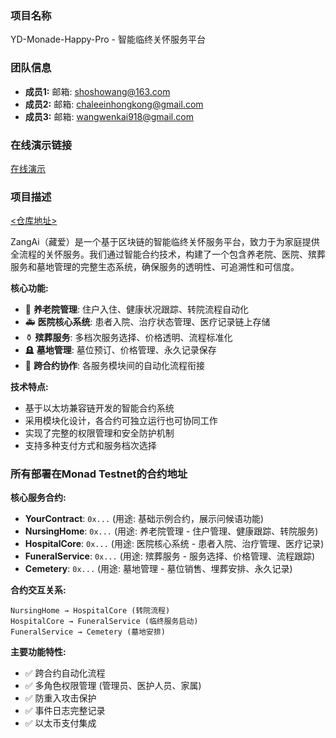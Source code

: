 ### 项目名称
YD-Monade-Happy-Pro - 智能临终关怀服务平台

### 团队信息
- **成员1:** 邮箱: <shoshowang@163.com>
- **成员2:** 邮箱: <chaleeinhongkong@gmail.com>
- **成员3:** 邮箱: <wangwenkai918@gmail.com>

### 在线演示链接
[在线演示](https://chalee-typora.oss-cn-beijing.aliyuncs.com/52_1749380577.mp4)

### 项目描述
[<仓库地址>](https://github.com/fatkai666/YD-Monade-Happy-Pro)

ZangAi（藏爱）是一个基于区块链的智能临终关怀服务平台，致力于为家庭提供全流程的关怀服务。我们通过智能合约技术，构建了一个包含养老院、医院、殡葬服务和墓地管理的完整生态系统，确保服务的透明性、可追溯性和可信度。

**核心功能:**
- 🏥 **养老院管理**: 住户入住、健康状况跟踪、转院流程自动化
- 🚑 **医院核心系统**: 患者入院、治疗状态管理、医疗记录链上存储
- ⚱️ **殡葬服务**: 多档次服务选择、价格透明、流程标准化
- 🪦 **墓地管理**: 墓位预订、价格管理、永久记录保存
- 🔗 **跨合约协作**: 各服务模块间的自动化流程衔接

**技术特点:**
- 基于以太坊兼容链开发的智能合约系统
- 采用模块化设计，各合约可独立运行也可协同工作
- 实现了完整的权限管理和安全防护机制
- 支持多种支付方式和服务档次选择

### 所有部署在Monad Testnet的合约地址

**核心服务合约:**
- **YourContract**: `0x...` (用途: 基础示例合约，展示问候语功能)
- **NursingHome**: `0x...` (用途: 养老院管理 - 住户管理、健康跟踪、转院服务)
- **HospitalCore**: `0x...` (用途: 医院核心系统 - 患者入院、治疗管理、医疗记录)
- **FuneralService**: `0x...` (用途: 殡葬服务 - 服务选择、价格管理、流程跟踪)
- **Cemetery**: `0x...` (用途: 墓地管理 - 墓位销售、埋葬安排、永久记录)

**合约交互关系:**
```
NursingHome → HospitalCore (转院流程)
HospitalCore → FuneralService (临终服务启动)
FuneralService → Cemetery (墓地安排)
```

**主要功能特性:**
- ✅ 跨合约自动化流程
- ✅ 多角色权限管理 (管理员、医护人员、家属)
- ✅ 防重入攻击保护
- ✅ 事件日志完整记录
- ✅ 以太币支付集成
